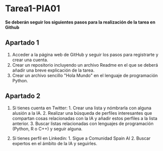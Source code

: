 # Tarea1-PIA01
**Se deberán seguir los siguientes pasos para la realización de la tarea en Github**

## Apartado 1 ##
  1. Acceder a la página web de GitHub y seguir los pasos para registrarte y crear una cuenta.
  2. Crear un repositorio incluyendo un archivo Readme en el que se deberá añadir una breve explicación de la tarea.
  3. Crear un archivo sencillo "Hola Mundo" en el lenguaje de programación Python.

## Apartado 2 ##
  1. Si tienes cuenta en Twitter:
    1. Crear una lista y nómbrarla con alguna alusión a la IA.
    2. Realizar una búsqueda de perfiles interesantes que compartan cosas relacionadas con la IA y añadir estos perfiles a la lista anterior.
    3. Buscar listas relacionadas con lenguajes de programación (Python, R o C++) y seguir alguna.

  2. Si tienes perfil en Linkedin:
    1. Sigue a Comunidad Spain AI
    2. Buscar expertos en el ámbito de la IA y seguirles.
